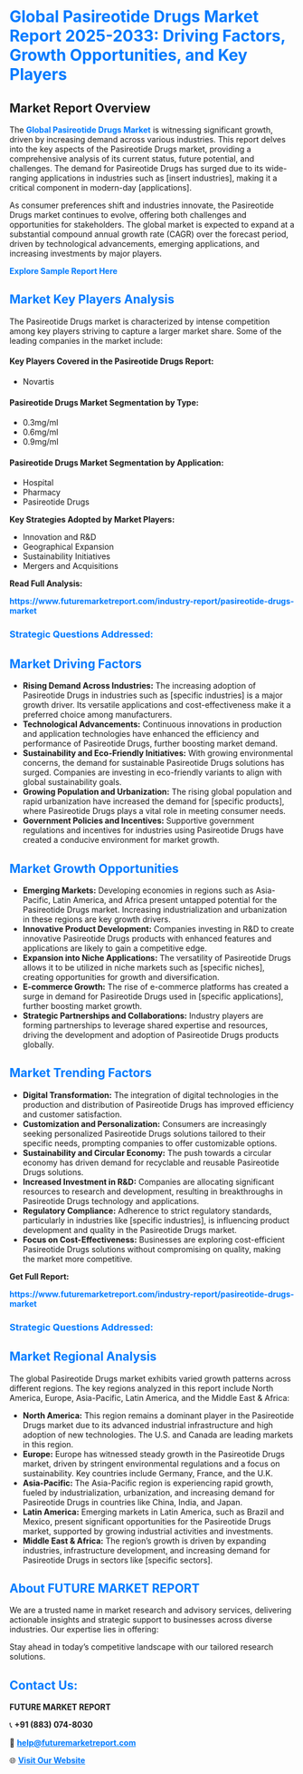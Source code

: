 <h1 style="color: #007BFF;">Global Pasireotide Drugs Market Report 2025-2033: Driving Factors, Growth Opportunities, and Key Players</h1>

<section id="overview">
<h2>Market Report Overview</h2>
<p>The <a href="https://www.futuremarketreport.com/industry-report/pasireotide-drugs-market" style="color: #007BFF; text-decoration: none;"><strong>Global Pasireotide Drugs Market</strong></a> is witnessing significant growth, driven by increasing demand across various industries. This report delves into the key aspects of the Pasireotide Drugs market, providing a comprehensive analysis of its current status, future potential, and challenges. The demand for Pasireotide Drugs has surged due to its wide-ranging applications in industries such as [insert industries], making it a critical component in modern-day [applications].</p>
<p>As consumer preferences shift and industries innovate, the Pasireotide Drugs market continues to evolve, offering both challenges and opportunities for stakeholders. The global market is expected to expand at a substantial compound annual growth rate (CAGR) over the forecast period, driven by technological advancements, emerging applications, and increasing investments by major players.</p>
</section>

<section id="overview">
<p><a href="https://www.futuremarketreport.com/request-sample/reportId=122703" style="color: #007BFF; text-decoration: none;"><strong>Explore Sample Report Here</strong></a></p>
</section>

<section id="key-players">
<h2 style="color: #007BFF;">Market Key Players Analysis</h2>
<p>The Pasireotide Drugs market is characterized by intense competition among key players striving to capture a larger market share. Some of the leading companies in the market include:</p>
<h4>Key Players Covered in the Pasireotide Drugs Report:</h4>
<ul><li>Novartis</li></ul>
<h4>Pasireotide Drugs Market Segmentation by Type:</h4>
<ul><li>0.3mg/ml</li><li>0.6mg/ml</li><li>0.9mg/ml</li></ul>

<h4>Pasireotide Drugs Market Segmentation by Application:</h4>
<ul><li>Hospital</li><li>Pharmacy</li><li>Pasireotide Drugs</li></ul>
<p><strong>Key Strategies Adopted by Market Players:</strong></p>
<ul>
<li>Innovation and R&D</li>
<li>Geographical Expansion</li>
<li>Sustainability Initiatives</li>
<li>Mergers and Acquisitions</li>
</ul>
</section>

<section>
<p><strong>Read Full Analysis: </strong></p><a href="https://www.futuremarketreport.com/industry-report/pasireotide-drugs-market" style="color: #007BFF; text-decoration: none;"><strong>https://www.futuremarketreport.com/industry-report/pasireotide-drugs-market</strong></a>
<h3 style="color: #007BFF;">Strategic Questions Addressed:</h3>
</section>

<section id="driving-factors">
<h2 style="color: #007BFF;">Market Driving Factors</h2>
<ul>
<li><strong>Rising Demand Across Industries:</strong> The increasing adoption of Pasireotide Drugs in industries such as [specific industries] is a major growth driver. Its versatile applications and cost-effectiveness make it a preferred choice among manufacturers.</li>
<li><strong>Technological Advancements:</strong> Continuous innovations in production and application technologies have enhanced the efficiency and performance of Pasireotide Drugs, further boosting market demand.</li>
<li><strong>Sustainability and Eco-Friendly Initiatives:</strong> With growing environmental concerns, the demand for sustainable Pasireotide Drugs solutions has surged. Companies are investing in eco-friendly variants to align with global sustainability goals.</li>
<li><strong>Growing Population and Urbanization:</strong> The rising global population and rapid urbanization have increased the demand for [specific products], where Pasireotide Drugs plays a vital role in meeting consumer needs.</li>
<li><strong>Government Policies and Incentives:</strong> Supportive government regulations and incentives for industries using Pasireotide Drugs have created a conducive environment for market growth.</li>
</ul>
</section>

<section id="growth-opportunities">
<h2 style="color: #007BFF;">Market Growth Opportunities</h2>
<ul>
<li><strong>Emerging Markets:</strong> Developing economies in regions such as Asia-Pacific, Latin America, and Africa present untapped potential for the Pasireotide Drugs market. Increasing industrialization and urbanization in these regions are key growth drivers.</li>
<li><strong>Innovative Product Development:</strong> Companies investing in R&D to create innovative Pasireotide Drugs products with enhanced features and applications are likely to gain a competitive edge.</li>
<li><strong>Expansion into Niche Applications:</strong> The versatility of Pasireotide Drugs allows it to be utilized in niche markets such as [specific niches], creating opportunities for growth and diversification.</li>
<li><strong>E-commerce Growth:</strong> The rise of e-commerce platforms has created a surge in demand for Pasireotide Drugs used in [specific applications], further boosting market growth.</li>
<li><strong>Strategic Partnerships and Collaborations:</strong> Industry players are forming partnerships to leverage shared expertise and resources, driving the development and adoption of Pasireotide Drugs products globally.</li>
</ul>
</section>

<section id="trending-factors">
<h2 style="color: #007BFF;">Market Trending Factors</h2>
<ul>
<li><strong>Digital Transformation:</strong> The integration of digital technologies in the production and distribution of Pasireotide Drugs has improved efficiency and customer satisfaction.</li>
<li><strong>Customization and Personalization:</strong> Consumers are increasingly seeking personalized Pasireotide Drugs solutions tailored to their specific needs, prompting companies to offer customizable options.</li>
<li><strong>Sustainability and Circular Economy:</strong> The push towards a circular economy has driven demand for recyclable and reusable Pasireotide Drugs solutions.</li>
<li><strong>Increased Investment in R&D:</strong> Companies are allocating significant resources to research and development, resulting in breakthroughs in Pasireotide Drugs technology and applications.</li>
<li><strong>Regulatory Compliance:</strong> Adherence to strict regulatory standards, particularly in industries like [specific industries], is influencing product development and quality in the Pasireotide Drugs market.</li>
<li><strong>Focus on Cost-Effectiveness:</strong> Businesses are exploring cost-efficient Pasireotide Drugs solutions without compromising on quality, making the market more competitive.</li>
</ul>
</section>

<section>
<p><strong>Get Full Report: </strong></p><a href="https://www.futuremarketreport.com/industry-report/pasireotide-drugs-market" style="color: #007BFF; text-decoration: none;"><strong>https://www.futuremarketreport.com/industry-report/pasireotide-drugs-market</strong></a>
<h3 style="color: #007BFF;">Strategic Questions Addressed:</h3>
</section>


<section id="regional-analysis">
<h2 style="color: #007BFF;">Market Regional Analysis</h2>
<p>The global Pasireotide Drugs market exhibits varied growth patterns across different regions. The key regions analyzed in this report include North America, Europe, Asia-Pacific, Latin America, and the Middle East & Africa:</p>
<ul>
<li><strong>North America:</strong> This region remains a dominant player in the Pasireotide Drugs market due to its advanced industrial infrastructure and high adoption of new technologies. The U.S. and Canada are leading markets in this region.</li>
<li><strong>Europe:</strong> Europe has witnessed steady growth in the Pasireotide Drugs market, driven by stringent environmental regulations and a focus on sustainability. Key countries include Germany, France, and the U.K.</li>
<li><strong>Asia-Pacific:</strong> The Asia-Pacific region is experiencing rapid growth, fueled by industrialization, urbanization, and increasing demand for Pasireotide Drugs in countries like China, India, and Japan.</li>
<li><strong>Latin America:</strong> Emerging markets in Latin America, such as Brazil and Mexico, present significant opportunities for the Pasireotide Drugs market, supported by growing industrial activities and investments.</li>
<li><strong>Middle East & Africa:</strong> The region’s growth is driven by expanding industries, infrastructure development, and increasing demand for Pasireotide Drugs in sectors like [specific sectors].</li>
</ul>
</section>

<footer>
<h2 style="color: #007BFF;">About FUTURE MARKET REPORT</h2>
<p>We are a trusted name in market research and advisory services, delivering actionable insights and strategic support to businesses across diverse industries. Our expertise lies in offering:</p>

<p>Stay ahead in today’s competitive landscape with our tailored research solutions.</p>

<h2 style="color: #007BFF;">Contact Us:</h2>
<p><strong>FUTURE MARKET REPORT</strong></p>
<p>📞 <strong>+91 (883) 074-8030</strong></p>
<p>📧 <strong><a href="mailto:help@futuremarketreport.com" style="color: #007BFF;">help@futuremarketreport.com</a></strong></p>
<p>🌐 <strong><a href="https://www.futuremarketreport.com/" style="color: #007BFF;">Visit Our Website</a></strong></p>
</footer>